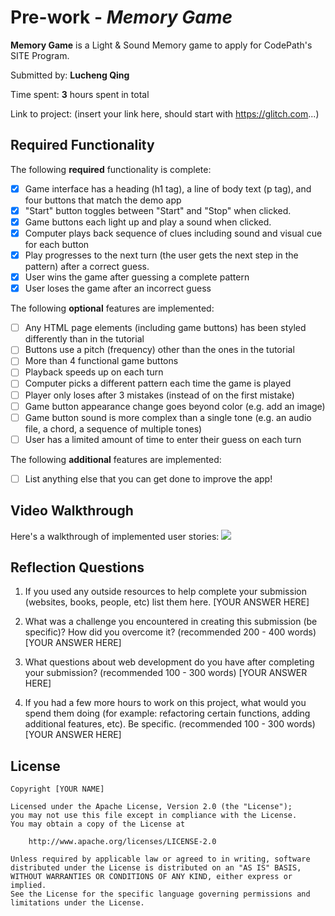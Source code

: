 # Pre-work - *Memory Game*

**Memory Game** is a Light & Sound Memory game to apply for CodePath's SITE Program. 

Submitted by: **Lucheng Qing**

Time spent: **3** hours spent in total

Link to project: (insert your link here, should start with https://glitch.com...)

## Required Functionality

The following **required** functionality is complete:

* [X] Game interface has a heading (h1 tag), a line of body text (p tag), and four buttons that match the demo app
* [X] "Start" button toggles between "Start" and "Stop" when clicked. 
* [X] Game buttons each light up and play a sound when clicked. 
* [X] Computer plays back sequence of clues including sound and visual cue for each button
* [X] Play progresses to the next turn (the user gets the next step in the pattern) after a correct guess. 
* [X] User wins the game after guessing a complete pattern
* [X] User loses the game after an incorrect guess

The following **optional** features are implemented:

* [ ] Any HTML page elements (including game buttons) has been styled differently than in the tutorial
* [ ] Buttons use a pitch (frequency) other than the ones in the tutorial
* [ ] More than 4 functional game buttons
* [ ] Playback speeds up on each turn
* [ ] Computer picks a different pattern each time the game is played
* [ ] Player only loses after 3 mistakes (instead of on the first mistake)
* [ ] Game button appearance change goes beyond color (e.g. add an image)
* [ ] Game button sound is more complex than a single tone (e.g. an audio file, a chord, a sequence of multiple tones)
* [ ] User has a limited amount of time to enter their guess on each turn

The following **additional** features are implemented:

- [ ] List anything else that you can get done to improve the app!

## Video Walkthrough

Here's a walkthrough of implemented user stories:
![](your-link-here)


## Reflection Questions
1. If you used any outside resources to help complete your submission (websites, books, people, etc) list them here. 
[YOUR ANSWER HERE]

2. What was a challenge you encountered in creating this submission (be specific)? How did you overcome it? (recommended 200 - 400 words) 
[YOUR ANSWER HERE]

3. What questions about web development do you have after completing your submission? (recommended 100 - 300 words) 
[YOUR ANSWER HERE]

4. If you had a few more hours to work on this project, what would you spend them doing (for example: refactoring certain functions, adding additional features, etc). Be specific. (recommended 100 - 300 words) 
[YOUR ANSWER HERE]



## License

    Copyright [YOUR NAME]

    Licensed under the Apache License, Version 2.0 (the "License");
    you may not use this file except in compliance with the License.
    You may obtain a copy of the License at

        http://www.apache.org/licenses/LICENSE-2.0

    Unless required by applicable law or agreed to in writing, software
    distributed under the License is distributed on an "AS IS" BASIS,
    WITHOUT WARRANTIES OR CONDITIONS OF ANY KIND, either express or implied.
    See the License for the specific language governing permissions and
    limitations under the License.